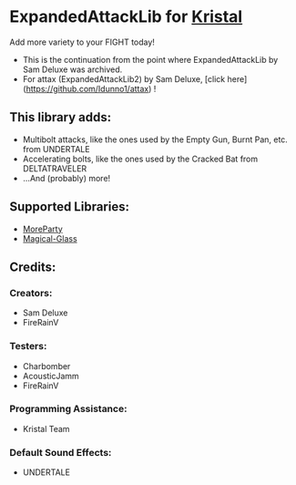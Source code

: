 # ExpandedAttackLib for [Kristal](https://github.com/KristalTeam/Kristal)

Add more variety to your FIGHT today!

* This is the continuation from the point where ExpandedAttackLib by Sam Deluxe was archived.
* For attax (ExpandedAttackLib2) by Sam Deluxe, [click here] (https://github.com/Idunno1/attax) !


## This library adds:

* Multibolt attacks, like the ones used by the Empty Gun, Burnt Pan, etc. from UNDERTALE
* Accelerating bolts, like the ones used by the Cracked Bat from DELTATRAVELER
* ...And (probably) more!

## Supported Libraries:
* [MoreParty](https://gamebanana.com/mods/436685)
* [Magical-Glass](https://github.com/FireRainV/magical-glass)

## Credits:

### Creators:
* Sam Deluxe
* FireRainV
<!-- ### Contributors: -->
### Testers:
* Charbomber
* AcousticJamm
* FireRainV

### Programming Assistance:
* Kristal Team

### Default Sound Effects:
* UNDERTALE